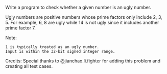 Write a program to check whether a given number is an ugly number.

Ugly numbers are positive numbers whose prime factors only include 2, 3, 5. For example, 6, 8 are ugly while 14 is not ugly since it includes another prime factor 7.

Note:


	1 is typically treated as an ugly number.
	Input is within the 32-bit signed integer range.



Credits:
Special thanks to @jianchao.li.fighter for adding this problem and creating all test cases.
